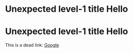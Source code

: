 # Unexpected level-1 title Hello
# Unexpected level-1 title Hello
This is a dead link: [Google](http://www.google.deadlink)
